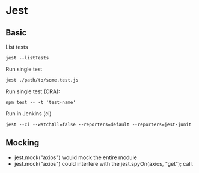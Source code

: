 # Jest
## Basic
List tests

    jest --listTests
    
Run single test

    jest ./path/to/some.test.js

Run single test (CRA):

    npm test -- -t 'test-name'

Run in Jenkins (ci)

    jest --ci --watchAll=false --reporters=default --reporters=jest-junit

## Mocking
* jest.mock("axios") would mock the entire module
* jest.mock("axios") could interfere with the jest.spyOn(axios, "get"); call.
